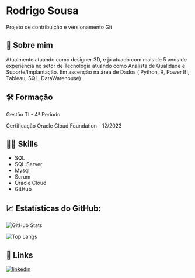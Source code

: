 # Rodrigo Sousa

Projeto de contribuição e versionamento Git




## 🚀 Sobre mim
Atualmente atuando como designer 3D, e já atuado com mais de 5 anos de experiência no setor de Tecnologia atuando como Analista de Qualidade e Suporte/Implantação. Em ascenção na área de Dados ( Python, R, Power BI, Tableau, SQL, DataWarehouse)


## 🛠 Formação  
Gestão TI - 4ª Período

Certificação Oracle Cloud Foundation - 12/2023


## 🧑‍💻 Skills

* SQL
* SQL Server 
* Mysql
* Scrum
* Oracle Cloud
* GitHub

## 📈 Estatísticas do GitHub:
![GitHub Stats](https://github-readme-stats.vercel.app/api?username=RSousa-DS&theme=transparent&bg_color=000&border_color=30A3DC&show_icons=true&icon_color=30A3DC&title_color=E94D5F&text_color=FFF)


![Top Langs](https://github-readme-stats-git-masterrstaa-rickstaa.vercel.app/api/top-langs/?username=santosanders&layout=compact&bg_color=000&border_color=30A3DC&title_color=E94D5F&text_color=FFF)
## 🔗 Links

[![linkedin](https://img.shields.io/badge/linkedin-0A66C2?style=for-the-badge&logo=linkedin&logoColor=white)](https://www.linkedin.com/in/rodrigo-sousa-135730109//)
